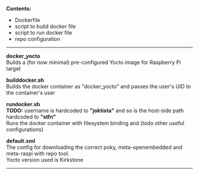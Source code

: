 **Contents:**
- Dockerfile
- script to build docker file  
- script to run docker file  
- repo configuration  

----

**docker_yocto**  
Builds a (for now minimal) pre-configured Yocto image for Raspberry Pi target  

**builddocker.sh**  
Builds the docker container as "docker_yocto" and passes the user's UID to the container's user  

**rundocker.sh**  
**TODO:**  username is hardcoded to **"joktista"** and so is the host-side path hardcoded to **"stfn"**  
Runs the docker container with filesystem binding and (todo other useful configurations)  

**default.xml**  
The config for downloading the correct poky, meta-openembedded and meta-raspi with repo tool.  
Yocto version used is Kirkstone  

----
